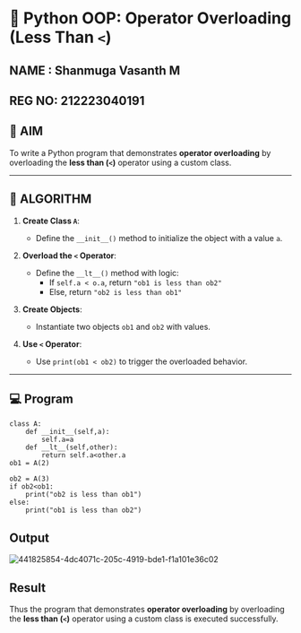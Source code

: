 # 🐍 Python OOP: Operator Overloading (Less Than `<`)
## NAME : Shanmuga Vasanth M
## REG NO: 212223040191
## 🎯 AIM

To write a Python program that demonstrates **operator overloading** by overloading the **less than (`<`)** operator using a custom class.

---

## 🧠 ALGORITHM

1. **Create Class `A`**:
   - Define the `__init__()` method to initialize the object with a value `a`.

2. **Overload the `<` Operator**:
   - Define the `__lt__()` method with logic:
     - If `self.a < o.a`, return `"ob1 is less than ob2"`
     - Else, return `"ob2 is less than ob1"`

3. **Create Objects**:
   - Instantiate two objects `ob1` and `ob2` with values.

4. **Use `<` Operator**:
   - Use `print(ob1 < ob2)` to trigger the overloaded behavior.

---

## 💻 Program

```
class A:
    def __init__(self,a):
        self.a=a
    def __lt__(self,other):
        return self.a<other.a
ob1 = A(2)

ob2 = A(3)
if ob2<ob1:
    print("ob2 is less than ob1")
else:
    print("ob1 is less than ob2")
```

## Output

![441825854-4dc4071c-205c-4919-bde1-f1a101e36c02](https://github.com/user-attachments/assets/c235e75c-ee1c-48d9-8265-fc4d9f9ef990)

## Result

Thus the program that demonstrates **operator overloading** by overloading the **less than (`<`)** operator using a custom class is executed successfully.
